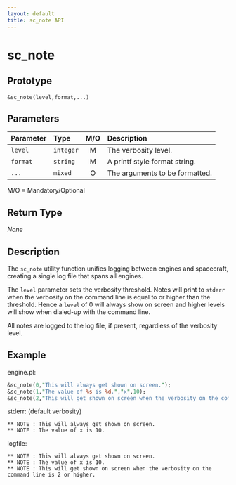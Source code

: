 ```yaml
---
layout: default
title: sc_note API
---
```



sc_note
=======


Prototype
----------

```
&sc_note(level,format,...)
```


Parameters
----------

| Parameter | Type      | M/O | Description                                    |
|:----------|:----------|:---:|:-----------------------------------------------|
| `level`   | `integer` |  M  | The verbosity level.                           |
| `format`  | `string`  |  M  | A printf style format string.                  |
| `...`     | `mixed`   |  O  | The arguments to be formatted.                 | 

M/O = Mandatory/Optional


Return Type
-----------

_None_


Description
-----------

The `sc_note` utility function unifies logging between engines and spacecraft,
creating a single log file that spans all engines.

The `level` parameter sets the verbosity threshold.  Notes will print to `stderr`
when the verbosity on the command line is equal to or higher than the threshold.
Hence a `level` of 0 will always show on screen and higher levels will show
when dialed-up with the command line.

All notes are logged to the log file, if present, regardless of the verbosity
level.



Example
-------

engine.pl:

```perl
&sc_note(0,"This will always get shown on screen.");
&sc_note(1,"The value of %s is %d.","x",10);
&sc_note(2,"This will get shown on screen when the verbosity on the command line is 2 or higher.");
```

stderr: (default verbosity)

```
** NOTE : This will always get shown on screen.
** NOTE : The value of x is 10.
```

logfile:

```
** NOTE : This will always get shown on screen.
** NOTE : The value of x is 10.
** NOTE : This will get shown on screen when the verbosity on the command line is 2 or higher.
```
